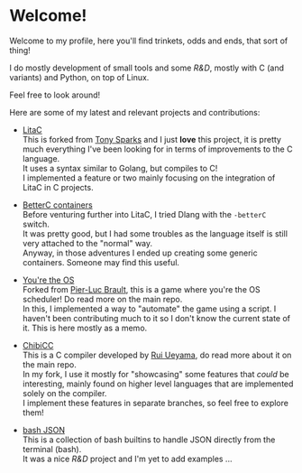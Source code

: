 # Welcome!

Welcome to my profile, here you'll find trinkets, odds and ends, that sort of thing!

I do mostly development of small tools and some _R&D_, mostly with C (and variants)
and Python, on top of Linux.

Feel free to look around!

Here are some of my latest and relevant projects and contributions:

- [LitaC](https://github.com/Wiguwbe/litac-lang)  
This is forked from [Tony Sparks](https://github.com/tonysparks) and I just **love** this project,
it is pretty much everything I've been looking for in terms of improvements to the C language.  
It uses a syntax similar to Golang, but compiles to C!  
I implemented a feature or two mainly focusing on the integration
of LitaC in C projects.

- [BetterC containers](https://github.com/Wiguwbe/betterc-containers)  
Before venturing further into LitaC, I tried Dlang with the `-betterC` switch.  
It was pretty good, but I had some troubles as the language itself
is still very attached to the "normal" way.  
Anyway, in those adventures I ended up creating some generic containers. Someone may find this useful.

- [You're the OS](https://github.com/Wiguwbe/youre-the-os)  
Forked from [Pier-Luc Brault](https://github.com/plbrault), this is a game where you're the OS scheduler! Do read more on the main repo.  
In this, I implemented a way to "automate" the game using a script. I haven't been contributing much to it so I don't know the
current state of it. This is here mostly as a memo.

- [ChibiCC](https://github.com/Wiguwbe/chibicc)  
This is a C compiler developed by [Rui Ueyama](https://github.com/rui314), do read more about it on the main repo.  
In my fork, I use it mostly for "showcasing" some features that _could_ be interesting, mainly
found on higher level languages that are implemented solely
on the compiler.  
I implement these features in separate branches, so feel free to explore them!

- [bash JSON](https://github.com/Wiguwbe/bash-json)  
This is a collection of bash builtins to handle JSON directly from the terminal (bash).  
It was a nice _R&D_ project and I'm yet to add examples ...

